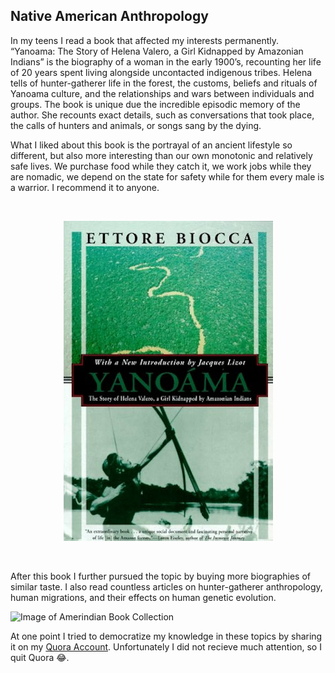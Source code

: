 ## Native American Anthropology
In my teens I read a book that affected my interests permanently. “Yanoama: The Story of Helena Valero, a Girl Kidnapped by Amazonian Indians” is the biography of a woman in the early 1900’s, 
recounting her life of 20 years spent living alongside uncontacted indigenous tribes. Helena tells of hunter-gatherer life in the forest, the customs, beliefs and rituals of Yanoama culture, 
and the relationships and wars between individuals and groups. The book is unique due the incredible episodic memory of the author. She recounts exact details, such as conversations that took place, 
the calls of hunters and animals, or songs sang by the dying.

What I liked about this book is the portrayal of an ancient lifestyle so different, but also more interesting than our own monotonic and relatively safe lives. We purchase food while they catch it, we work jobs while they are nomadic, 
we depend on the state for safety while for them every male is a warrior. I recommend it to anyone. 

&nbsp;

<p align="center">
  <img src="images/Yanoama.png" />
</p>

&nbsp;

After this book I further pursued the topic by buying more biographies of similar taste. I also read countless articles on hunter-gatherer anthropology, human migrations, and their effects on human genetic evolution.

![Image of Amerindian Book Collection](images/Amerindian_Books.png)

At one point I tried to democratize my knowledge in these topics by sharing it on my [Quora Account](https://www.quora.com/profile/Ray-Coden-Mercurius). Unfortunately I did not recieve much attention, so I quit Quora 😂. 
